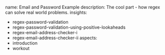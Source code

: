 name: Email and Password Example
description: The cool part - how regex can solve real world problems.
insights:
  - regex-password-validation
  - regex-password-validation-using-positive-lookaheads
  - regex-email-address-checker-i
  - regex-email-address-checker-ii
aspects:
  - introduction
  - workout
 
